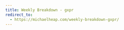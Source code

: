 ```yaml
---
title: Weekly Breakdown - gxpr
redirect_to:
  - https://michaelheap.com/weekly-breakdown-gxpr/
---
```

